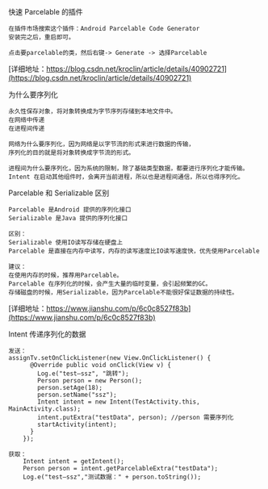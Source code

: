 
快速 Parcelable 的插件
```
在插件市场搜索这个插件：Android Parcelable Code Generator
安装完之后，重启即可。

点击要parcelable的类，然后右键-> Generate -> 选择Parcelable

```
[详细地址：https://blog.csdn.net/kroclin/article/details/40902721](https://blog.csdn.net/kroclin/article/details/40902721)

为什么要序列化
```
永久性保存对象，将对象转换成为字节序列存储到本地文件中。
在网络中传递
在进程间传递

网络为什么要序列化，因为网络是以字节流的形式来进行数据的传输，
序列化的目的就是将对象转换成字节流的形式。

进程间为什么要序列化，因为系统的限制，除了基础类型数据，都要进行序列化才能传输。
Intent 在启动其他组件时，会离开当前进程，所以也是进程间通信，所以也得序列化。

```

Parcelable 和 Serializable 区别
```
Parcelable 是Android 提供的序列化接口
Serializable 是Java 提供的序列化接口

区别：
Serializable 使用IO读写存储在硬盘上
Parcelable 是直接在内存中读写，内存的读写速度比IO读写速度快，优先使用Parcelable

建议：
在使用内存的时候，推荐用Parcelable。
Parcelable 在序列化的时候，会产生大量的临时变量，会引起频繁的GC。
存储磁盘的时候，用Serializable，因为Parcelable不能很好保证数据的持续性。

```
[详细地址：https://www.jianshu.com/p/6c0c8527f83b](https://www.jianshu.com/p/6c0c8527f83b)

Intent 传递序列化的数据
```
发送：
assignTv.setOnClickListener(new View.OnClickListener() {
      @Override public void onClick(View v) {
        Log.e("test—ssz", "跳转");
        Person person = new Person();
        person.setAge(18);
        person.setName("ssz");
        Intent intent = new Intent(TestActivity.this, MainActivity.class);
        intent.putExtra("testData", person); //person 需要序列化
        startActivity(intent);
      }
    });

获取：
    Intent intent = getIntent();
    Person person = intent.getParcelableExtra("testData");
    Log.e("test—ssz","测试数据：" + person.toString());

```
